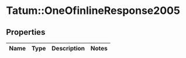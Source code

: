 # Tatum::OneOfinlineResponse2005

## Properties
Name | Type | Description | Notes
------------ | ------------- | ------------- | -------------

